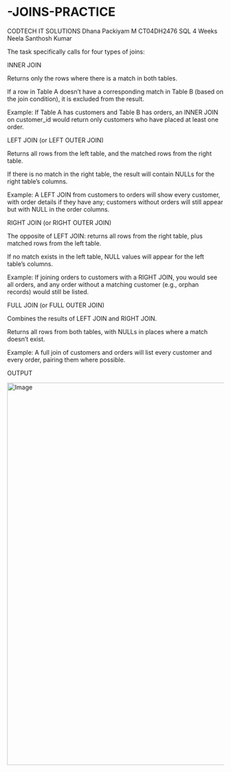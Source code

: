 # -JOINS-PRACTICE
CODTECH IT SOLUTIONS
Dhana Packiyam M
CT04DH2476
SQL
4 Weeks
Neela Santhosh Kumar

The task specifically calls for four types of joins:

INNER JOIN

Returns only the rows where there is a match in both tables.

If a row in Table A doesn’t have a corresponding match in Table B (based on the join condition), it is excluded from the result.

Example: If Table A has customers and Table B has orders, an INNER JOIN on customer_id would return only customers who have placed at least one order.

LEFT JOIN (or LEFT OUTER JOIN)

Returns all rows from the left table, and the matched rows from the right table.

If there is no match in the right table, the result will contain NULLs for the right table’s columns.

Example: A LEFT JOIN from customers to orders will show every customer, with order details if they have any; customers without orders will still appear but with NULL in the order columns.

RIGHT JOIN (or RIGHT OUTER JOIN)

The opposite of LEFT JOIN: returns all rows from the right table, plus matched rows from the left table.

If no match exists in the left table, NULL values will appear for the left table’s columns.

Example: If joining orders to customers with a RIGHT JOIN, you would see all orders, and any order without a matching customer (e.g., orphan records) would still be listed.

FULL JOIN (or FULL OUTER JOIN)

Combines the results of LEFT JOIN and RIGHT JOIN.

Returns all rows from both tables, with NULLs in places where a match doesn’t exist.

Example: A full join of customers and orders will list every customer and every order, pairing them where possible.

OUTPUT

<img width="1530" height="890" alt="Image" src="https://github.com/user-attachments/assets/02814910-25b6-46f3-b12c-baf6f3ca0af4" />
